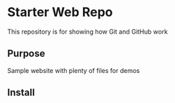 # Starter Web Repo

This repository is for showing how Git and GitHub work

## Purpose

Sample website with plenty of files for demos


## Install

